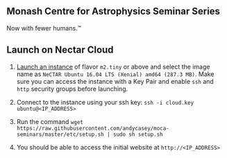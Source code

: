 Monash Centre for Astrophysics Seminar Series
---------------------------------------------

Now with fewer humans.™

Launch on Nectar Cloud
----------------------

1. [Launch an instance](https://dashboard.rc.nectar.org.au/project/instances/) of flavor `m2.tiny` or above and select the image name as `NeCTAR Ubuntu 16.04 LTS (Xenial) amd64 (287.3 MB)`. Make sure you can access the instance with a Key Pair and enable `ssh` and `http` security groups before launching.

2. Connect to the instance using your ssh key: `ssh -i cloud.key ubuntu@<IP_ADDRESS>`

3. Run the command `wget https://raw.githubusercontent.com/andycasey/moca-seminars/master/etc/setup.sh | sudo sh setup.sh`

4. You should be able to access the initial website at `http://<IP_ADDRESS>`
